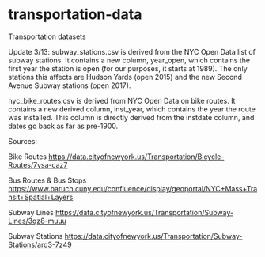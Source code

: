 # transportation-data
Transportation datasets

Update 3/13:
subway_stations.csv is derived from the NYC Open Data list of subway stations. It contains a new column, year_open, which contains the first year the station is open (for our purposes, it starts at 1989). The only stations this affects are Hudson Yards (open 2015) and the new Second Avenue Subway stations (open 2017).

nyc_bike_routes.csv is derived from NYC Open Data on bike routes. It contains a new derived column, inst_year, which contains the year the route was installed. This column is directly derived from the instdate column, and dates go back as far as pre-1900.


Sources:

Bike Routes
https://data.cityofnewyork.us/Transportation/Bicycle-Routes/7vsa-caz7

Bus Routes & Bus Stops
https://www.baruch.cuny.edu/confluence/display/geoportal/NYC+Mass+Transit+Spatial+Layers

Subway Lines
https://data.cityofnewyork.us/Transportation/Subway-Lines/3qz8-muuu

Subway Stations
https://data.cityofnewyork.us/Transportation/Subway-Stations/arq3-7z49
